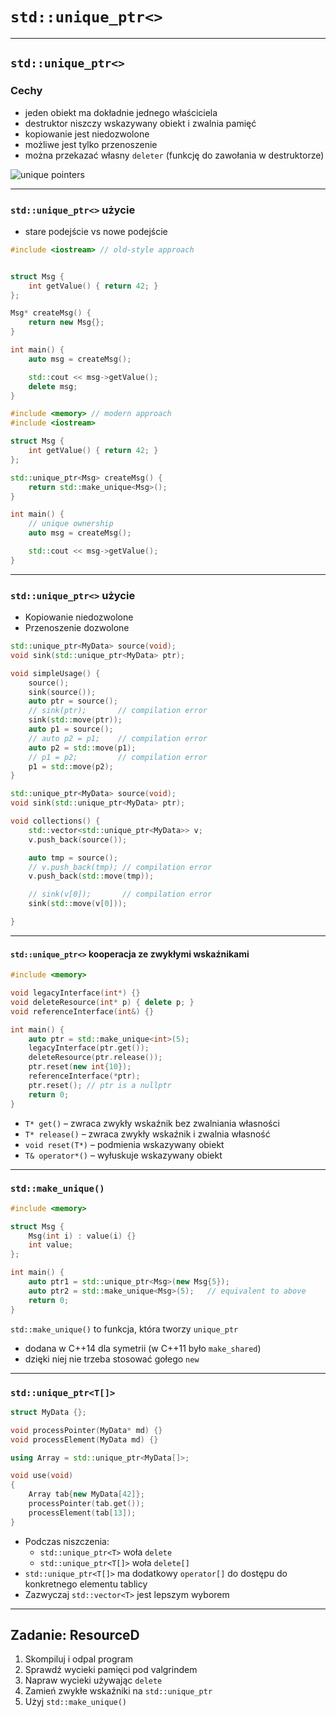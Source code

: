 ﻿<!-- .slide: data-background="#111111" -->

# `std::unique_ptr<>`

___

## `std::unique_ptr<>`

### Cechy

* <!-- .element: class="fragment fade-in" --> jeden obiekt ma dokładnie jednego właściciela
* <!-- .element: class="fragment fade-in" --> destruktor niszczy wskazywany obiekt i zwalnia pamięć
* <!-- .element: class="fragment fade-in" --> kopiowanie jest niedozwolone
* <!-- .element: class="fragment fade-in" --> możliwe jest tylko przenoszenie
* <!-- .element: class="fragment fade-in" --> można przekazać własny <code>deleter</code> (funkcję do zawołania w destruktorze)

<img data-src="../img/uniqueptrinverted.png" alt="unique pointers" class="plain fragment fade-in">

___

### `std::unique_ptr<>` użycie

* stare podejście vs nowe podejście

<div class="multicolumn">
<div class="col">

```cpp
#include <iostream> // old-style approach


struct Msg {
    int getValue() { return 42; }
};

Msg* createMsg() {
    return new Msg{};
}

int main() {
    auto msg = createMsg();

    std::cout << msg->getValue();
    delete msg;
}
```
<!-- .element: class="fragment fade-in" -->

</div>

<div class="col">

```cpp
#include <memory> // modern approach
#include <iostream>

struct Msg {
    int getValue() { return 42; }
};

std::unique_ptr<Msg> createMsg() {
    return std::make_unique<Msg>();
}

int main() {
    // unique ownership
    auto msg = createMsg();

    std::cout << msg->getValue();
}

```
<!-- .element: class="fragment fade-in" -->

</div>

___

### `std::unique_ptr<>` użycie

* <!-- .element: class="fragment fade-in" --> Kopiowanie niedozwolone
* <!-- .element: class="fragment fade-in" --> Przenoszenie dozwolone

<div class="multicolumn">
<div class="col">

```cpp
std::unique_ptr<MyData> source(void);
void sink(std::unique_ptr<MyData> ptr);

void simpleUsage() {
    source();
    sink(source());
    auto ptr = source();
    // sink(ptr);       // compilation error
    sink(std::move(ptr));
    auto p1 = source();
    // auto p2 = p1;    // compilation error
    auto p2 = std::move(p1);
    // p1 = p2;         // compilation error
    p1 = std::move(p2);
}
```
<!-- .element: class="fragment fade-in" -->

</div>

<div class="col">

```cpp
std::unique_ptr<MyData> source(void);
void sink(std::unique_ptr<MyData> ptr);

void collections() {
    std::vector<std::unique_ptr<MyData>> v;
    v.push_back(source());

    auto tmp = source();
    // v.push_back(tmp); // compilation error
    v.push_back(std::move(tmp));

    // sink(v[0]);       // compilation error
    sink(std::move(v[0]));

}
```
<!-- .element: class="fragment fade-in" -->

</div>

___

#### `std::unique_ptr<>` kooperacja ze zwykłymi wskaźnikami

```cpp
#include <memory>

void legacyInterface(int*) {}
void deleteResource(int* p) { delete p; }
void referenceInterface(int&) {}

int main() {
    auto ptr = std::make_unique<int>(5);
    legacyInterface(ptr.get());
    deleteResource(ptr.release());
    ptr.reset(new int{10});
    referenceInterface(*ptr);
    ptr.reset(); // ptr is a nullptr
    return 0;
}
```

* <!-- .element: class="fragment fade-in" --> <code>T* get()</code> – zwraca zwykły wskaźnik bez zwalniania własności
* <!-- .element: class="fragment fade-in" --> <code>T* release()</code> – zwraca zwykły wskaźnik i zwalnia własność
* <!-- .element: class="fragment fade-in" --> <code>void reset(T*)</code> – podmienia wskazywany obiekt
* <!-- .element: class="fragment fade-in" --> <code>T& operator*()</code> – wyłuskuje wskazywany obiekt

___

### `std::make_unique()`

```cpp
#include <memory>

struct Msg {
    Msg(int i) : value(i) {}
    int value;
};

int main() {
    auto ptr1 = std::unique_ptr<Msg>(new Msg{5});
    auto ptr2 = std::make_unique<Msg>(5);   // equivalent to above
    return 0;
}
```

`std::make_unique()` to funkcja, która tworzy `unique_ptr`
<!-- .element: class="fragment fade-in" -->

* <!-- .element: class="fragment fade-in" --> dodana w C++14 dla symetrii (w C++11 było <code>make_shared</code>)
* <!-- .element: class="fragment fade-in" --> dzięki niej nie trzeba stosować gołego <code>new</code>

___

### `std::unique_ptr<T[]>`

```cpp
struct MyData {};

void processPointer(MyData* md) {}
void processElement(MyData md) {}

using Array = std::unique_ptr<MyData[]>;

void use(void)
{
    Array tab{new MyData[42]};
    processPointer(tab.get());
    processElement(tab[13]);
}
```

* <!-- .element: class="fragment fade-in" --> Podczas niszczenia:
  * <!-- .element: class="fragment fade-in" --> <code>std::unique_ptr&ltT&gt</code> woła <code>delete</code>
  * <!-- .element: class="fragment fade-in" --> <code>std::unique_ptr&ltT[]&gt</code> woła <code>delete[]</code>
* <!-- .element: class="fragment fade-in" --> <code>std::unique_ptr&ltT[]&gt</code> ma dodatkowy <code>operator[]</code> do dostępu do konkretnego elementu tablicy
* <!-- .element: class="fragment fade-in" --> Zazwyczaj <code>std::vector&ltT&gt</code> jest lepszym wyborem

___

## Zadanie: ResourceD

1. <!-- .element: class="fragment fade-in" --> Skompiluj i odpal program
2. <!-- .element: class="fragment fade-in" --> Sprawdź wycieki pamięci pod valgrindem
3. <!-- .element: class="fragment fade-in" --> Napraw wycieki używając <code>delete</code>
4. <!-- .element: class="fragment fade-in" --> Zamień zwykłe wskaźniki na <code>std::unique_ptr</code>
5. <!-- .element: class="fragment fade-in" --> Użyj <code>std::make_unique()</code>
